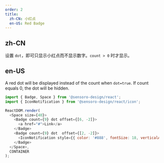 ```yaml
---
order: 2
title:
  zh-CN: 小红点
  en-US: Red Badge
---
```


## zh-CN

设置 `dot`，即可只显示小红点而不显示数字。`count > 0` 时才显示。

## en-US

A red dot will be displayed instead of the count when `dot=true`. If count equals 0, the dot will be hidden.

```js
import { Badge, Space } from '@sensoro-design/react';
import { IconNotification } from '@sensoro-design/react/icon';

ReactDOM.render(
  <Space size={40}>
    <Badge count={9} dot offset={[6, -2]}>
      <a href="#">Link</a>
    </Badge>
    <Badge count={9} dot  offset={[2, -2]}>
      <IconNotification style={{ color: '#888', fontSize: 18, verticalAlign: -3 }} />
    </Badge>
  </Space>,
  CONTAINER
);
```
